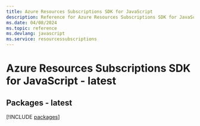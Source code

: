 ```yaml
---
title: Azure Resources Subscriptions SDK for JavaScript
description: Reference for Azure Resources Subscriptions SDK for JavaScript
ms.date: 04/08/2024
ms.topic: reference
ms.devlang: javascript
ms.service: resourcessubscriptions
---
```

# Azure Resources Subscriptions SDK for JavaScript - latest
## Packages - latest
[!INCLUDE [packages](resources-subscriptions-index.md)]